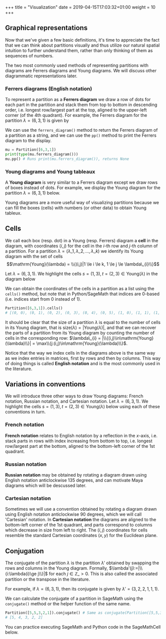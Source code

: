 +++
title = "Visualization"
date =  2019-04-15T17:03:32+01:00
weight = 10
+++

## Graphical representations

Now that we've given a few basic definitions, it's time to appreciate the fact that we can think about partitions visually and thus utilize our natural spatial intuition to further understand them, rather than only thinking of them as sequences of numbers.

The two most commonly used methods of representing partitions with diagrams are Ferrers diagrams and Young diagrams. We will discuss other diagrammatic representations later.

### Ferrers diagrams (English notation)

To represent a partition as a **Ferrers diagram** we draw a row of dots for each part in the partition and stack them from top to bottom in descending order, i.e. longest row/largest part at the top, aligned to the upper-left corner (of the 4th quadrant). For example, the Ferrers diagram for the partition $\lambda = (6,3,1)$ is given by

<script type="text/tikz">
  \begin{tikzpicture}
    \filldraw (0,0) circle (.2);\filldraw (1,0) circle (.2);\filldraw (2,0) circle (.2);\filldraw (3,0) circle (.2);\filldraw (4,0) circle (.2);\filldraw (5,0) circle (.2);\filldraw (0,-1) circle (.2);\filldraw (1,-1) circle (.2);\filldraw (2,-1) circle (.2);\filldraw (0,-2) circle (.2);
  \end{tikzpicture}
</script>

We can use the `ferrers_diagram()` method to return the Ferrers diagram of a partition as a string, and we can use the `pp()` method to print the Ferrers diagram to the display.

```python
mu = Partition([6,3,1])
print(type(mu.ferrers_diagram()))
mu.pp() # Runs print(mu.ferrers_diagram()), returns None
```

### Young diagrams and Young tableaux

A **Young diagram** is very similar to a Ferrers diagram except we draw rows of boxes instead of dots. For example, we display the Young diagram for the partition $\lambda = (6,3,1)$ below.

<script type="text/tikz">
  \begin{tikzpicture}
    \draw (0,0) -- (6,0);\draw (0,-1) -- (6,-1);\draw (0,-2) -- (3,-2);\draw (0,-3) -- (1,-3);\draw (1,0) -- (1,-3);\draw (2,0) -- (2,-2);\draw (3,0) -- (3,-2);\draw (4,0) -- (4,-1);\draw (5,0) -- (5,-1);\draw (6,0) -- (6,-1);\draw (0,0) -- (0,-3);
  \end{tikzpicture}
</script>

Young diagrams are a more useful way of visualizing partitions because we can fill the boxes (cells) with numbers (or other data) to obtain Young tableux.

## Cells

We call each box (resp. dot) in a Young (resp. Ferrers) diagram a **cell** in the diagram, with coordinates $(i,j)$ for the cell in the $i$-th row and $j$-th column of a partition. For a partition $\lambda=(\lambda\_{1},\lambda\_{2},\ldots,\lambda\_{k})$ we identify its Young diagram with the set of cells $$\mathrm{Young}(\lambda) = \\{(i,j)|1 \le i \le k, 1 \le j \le \lambda\_{i}\\}$$

Let $\lambda = (6,3,1)$. We highlight the cells $s = (1,3), t = (2,3) \in \mathrm{Young}(\lambda)$ in the diagram below

<script type="text/tikz">
  \begin{tikzpicture}
    \draw (0,0) -- (6,0);\draw (0,-1) -- (6,-1);\draw (0,-2) -- (3,-2);\draw (0,-3) -- (1,-3);\draw (1,0) -- (1,-3);\draw (2,0) -- (2,-2);\draw (3,0) -- (3,-2);\draw (4,0) -- (4,-1);\draw (5,0) -- (5,-1);\draw (6,0) -- (6,-1);\draw (0,0) -- (0,-3);
    \begin{scope}[font=\Large]
	  \draw (2.5, -0.5) node{s};\draw (2.5, -1.5) node{t};
	\end{scope}
  \end{tikzpicture}
</script>

We can obtain the coordinates of the cells in a partition as a list using the `cells()` method, but note that in Python/SageMath that indices are $0$-based (i.e. indices start from $0$ instead of $1$).

```python
Partition([6,3,1]).cells()
# [(0, 0), (0, 1), (0, 2), (0, 3), (0, 4), (0, 5), (1, 0), (1, 1), (1, 2), (2, 0)]
```

It should be clear that the size of a partition $\lambda$ is equal to the number of cells in its Young diagram, that is $\mathrm{size}(\lambda) = |\mathrm{Young}(\lambda)|$, and that we can recover the parts of a partition from its Young diagram by counting the number of cells in the corresponding row: $\lambda\_{i} = |\\{(i,j)\in\mathrm{Young}(\lambda)\\}| = \max\\{j:(i,j)\in\mathrm{Young}(\lambda)\\}$.

Notice that the way we index cells in the diagrams above is the same way as we index entries in matrices, first by rows and then by columns. This way of doing things is called **English notation** and is the most commonly used in the literature.

## Variations in conventions

We will introduce three other ways to draw Young diagrams: French notation, Russian notation, and Cartesian notation. Let $\lambda = (6,3,1)$. We highlight the cells $s = (1,3), t = (2,3) \in \mathrm{Young}(\lambda)$ below using each of these conventions in turn.

### French notation

**French notation** relates to English notation by a reflection in the $x$-axis, i.e. stack parts in rows with index increasing from bottom to top, i.e. longest row/largest part at the bottom, aligned to the bottom-left corner of the 1st quadrant.

<script type="text/tikz">
  \begin{tikzpicture}
    \draw (0,0) -- (6,0);\draw (0,1) -- (6,1);\draw (0,2) -- (3,2);\draw (0,3) -- (1,3);\draw (1,0) -- (1,3);\draw (2,0) -- (2,2);\draw (3,0) -- (3,2);\draw (4,0) -- (4,1);\draw (5,0) -- (5,1);\draw (6,0) -- (6,1);\draw (0,0) -- (0,3);
    \begin{scope}[font=\Large]
	  \draw (2.5, 0.5) node{s};\draw (2.5, 1.5) node{t};
	\end{scope}
  \end{tikzpicture}
</script>

### Russian notation

**Russian notation** may be obtained by rotating a diagram drawn using English notation anticlockwise 135 degrees, and can motivate Maya diagrams which will be descussed later.

<script type="text/tikz">
  \begin{tikzpicture}
    \begin{scope}[rotate=135]
    \draw (0,0) -- (6,0);\draw (0,-1) -- (6,-1);\draw (0,-2) -- (3,-2);\draw (0,-3) -- (1,-3);\draw (1,0) -- (1,-3);\draw (2,0) -- (2,-2);\draw (3,0) -- (3,-2);\draw (4,0) -- (4,-1);\draw (5,0) -- (5,-1);\draw (6,0) -- (6,-1);\draw (0,0) -- (0,-3);
	\end{scope}
	\begin{scope}[scale=1.4142, font=\Large]
	  \draw (-1, 1.5) node{s};\draw (-0.5, 2) node{t};
	\end{scope}
  \end{tikzpicture}
</script>

### Cartesian notation

Sometimes we will use a convention obtained by rotating a diagram drawn using English notation anticlockwise 90 degrees, which we will call 'Cartesian' notation. In **Cartesian notation** the diagrams are aligned to the bottom-left corner of the 1st quadrant, and parts correspond to columns which decrease in size from left to right. The $(i,j)$ coordinates for cells resemble the standard Cartesian coordinates $(x,y)$ for the Euclidean plane.

<script type="text/tikz">
  \begin{tikzpicture}
    \draw (0,0) -- (0,6);\draw (1,0) -- (1,6);\draw (2,0) -- (2,3);\draw (3,0) -- (3,1);\draw (0,1) -- (3,1);\draw (0,2) -- (2,2);\draw (0,3) -- (2,3);\draw (0,4) -- (1,4);\draw (0,5) -- (1,5);\draw (0,6) -- (1,6);\draw (0,0) -- (3,0);
    \begin{scope}[font=\Large]
	  \draw (0.5, 2.5) node{s};\draw (1.5, 2.5) node{t};
	\end{scope}
  \end{tikzpicture}
</script>

## Conjugation

The conjugate of the partition $\lambda$ is the partition $\lambda'$ obtained by swapping the rows and columns in the Young diagram. Formally, $\lambda'(j):=|\\{i:\lambda(i)\ge j\\}|$ for each $j\in \mathbb{Z}\_{>0}$. This is also called the associated partition or the transpose in the literature.

For example, if $\lambda = (6,3,1)$, then its conjugate is given by $\lambda'=(3, 2, 2, 1, 1, 1)$.

<script type="text/tikz">
  \begin{tikzpicture}
    \begin{scope}[shift={(-7,0)}, local bounding box=scope1]
      \draw (0,0) -- (6,0);\draw (0,-1) -- (6,-1);\draw (0,-2) -- (3,-2);\draw (0,-3) -- (1,-3);\draw (1,0) -- (1,-3);\draw (2,0) -- (2,-2);\draw (3,0) -- (3,-2);\draw (4,0) -- (4,-1);\draw (5,0) -- (5,-1);\draw (6,0) -- (6,-1);\draw (0,0) -- (0,-3);
    \end{scope}
    \begin{scope}[font=\Large, shift={(scope1.north)}]
	  \draw (0,0.5) node{$\lambda = (6,3,1)$};
    \end{scope}
    \begin{scope}[shift={(5,0)}, local bounding box=scope2]
      \draw (0,0) -- (3,0);\draw (0,-1) -- (3,-1);\draw (0,-2) -- (2,-2);\draw (0,-3) -- (2,-3);\draw (0,-4) -- (1,-4);\draw (0,-5) -- (1,-5);\draw (0,-6) -- (1,-6);\draw (1,0) -- (1,-6);\draw (2,0) -- (2,-3);\draw (3,0) -- (3,-1);\draw (0,0) -- (0,-6);
    \end{scope}
    \begin{scope}[font=\Large, shift={(scope2.north)}]
      \draw (0,0.5) node{$\lambda'=(3, 2, 2, 1, 1, 1)$};
    \end{scope}
    \begin{scope}[font=\Large, shift={(0,-2)}]
      \draw (2, 1) node{conjugation};
      \draw[->] (0,0.5) -- (4,0.5);
      \draw[->] (4,0) -- (0,0);
	\end{scope}
  \end{tikzpicture}
</script>

We can calculate the conjugate of a partition in SageMath using the `conjugate()` method or the helper function of the same name.

```python
Partition([5,5,3,2,1]).conjugate() # Same as conjugate(Partition([5,5,3,2,1])) 
# [5, 4, 3, 2, 2]
```

You can practice executing SageMath and Python code in the SageMathCell below.

<div class="sage">
  <script type="text/x-sage">
mu = Partition([6,3,1]) # You can edit this code yourself
print(type(mu.ferrers_diagram()))
mu.pp()
print(Partition([5,5,3,2,1]).conjugate())
print(conjugate(Partition([5,5,3,2,1])))
print(type(Partition([5,5,3,2,1]).conjugate()))
print(type(conjugate(Partition([5,5,3,2,1]))))
  </script>
</div>